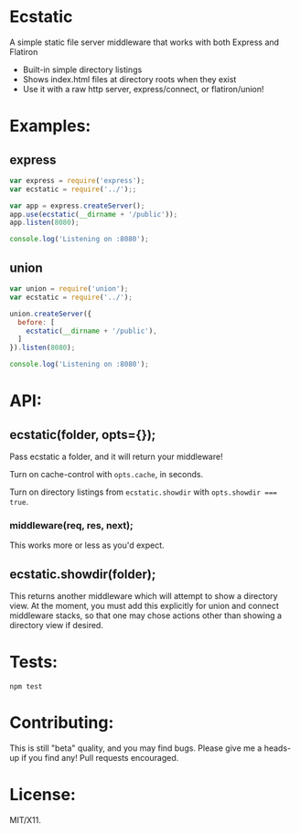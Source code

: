# Ecstatic

A simple static file server middleware that works with both Express and Flatiron

* Built-in simple directory listings
* Shows index.html files at directory roots when they exist
* Use it with a raw http server, express/connect, or flatiron/union!

# Examples:

## express

``` js
var express = require('express');
var ecstatic = require('../');;

var app = express.createServer();
app.use(ecstatic(__dirname + '/public'));
app.listen(8080);

console.log('Listening on :8080');
```

## union

``` js
var union = require('union');
var ecstatic = require('../');

union.createServer({
  before: [
    ecstatic(__dirname + '/public'),
  ]
}).listen(8080);

console.log('Listening on :8080');
```

# API:

## ecstatic(folder, opts={});

Pass ecstatic a folder, and it will return your middleware!

Turn on cache-control with `opts.cache`, in seconds.

Turn on directory listings from `ecstatic.showdir` with `opts.showdir === true`.

### middleware(req, res, next);

This works more or less as you'd expect.

## ecstatic.showdir(folder);

This returns another middleware which will attempt to show a directory view. At the moment, you must add this explicitly for union and connect middleware stacks, so that one may chose actions other than showing a directory view if desired.

# Tests:

    npm test

# Contributing:

This is still "beta" quality, and you may find bugs. Please give me a heads-up if you find any! Pull requests encouraged.

# License:

MIT/X11.
